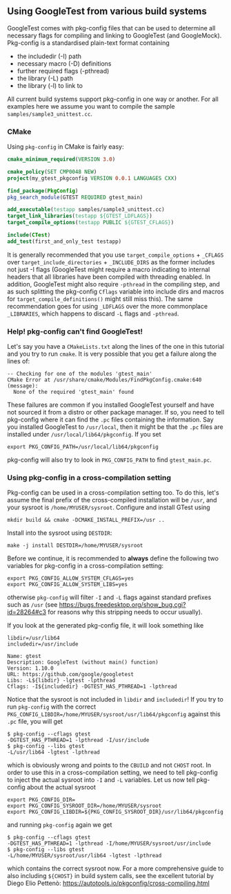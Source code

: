 ## Using GoogleTest from various build systems

GoogleTest comes with pkg-config files that can be used to determine all
necessary flags for compiling and linking to GoogleTest (and GoogleMock).
Pkg-config is a standardised plain-text format containing

*   the includedir (-I) path
*   necessary macro (-D) definitions
*   further required flags (-pthread)
*   the library (-L) path
*   the library (-l) to link to

All current build systems support pkg-config in one way or another. For all
examples here we assume you want to compile the sample
`samples/sample3_unittest.cc`.

### CMake

Using `pkg-config` in CMake is fairly easy:

```cmake
cmake_minimum_required(VERSION 3.0)

cmake_policy(SET CMP0048 NEW)
project(my_gtest_pkgconfig VERSION 0.0.1 LANGUAGES CXX)

find_package(PkgConfig)
pkg_search_module(GTEST REQUIRED gtest_main)

add_executable(testapp samples/sample3_unittest.cc)
target_link_libraries(testapp ${GTEST_LDFLAGS})
target_compile_options(testapp PUBLIC ${GTEST_CFLAGS})

include(CTest)
add_test(first_and_only_test testapp)
```

It is generally recommended that you use `target_compile_options` + `_CFLAGS`
over `target_include_directories` + `_INCLUDE_DIRS` as the former includes not
just -I flags (GoogleTest might require a macro indicating to internal headers
that all libraries have been compiled with threading enabled. In addition,
GoogleTest might also require `-pthread` in the compiling step, and as such
splitting the pkg-config `Cflags` variable into include dirs and macros for
`target_compile_definitions()` might still miss this). The same recommendation
goes for using `_LDFLAGS` over the more commonplace `_LIBRARIES`, which happens
to discard `-L` flags and `-pthread`.

### Help! pkg-config can't find GoogleTest!

Let's say you have a `CMakeLists.txt` along the lines of the one in this
tutorial and you try to run `cmake`. It is very possible that you get a failure
along the lines of:

```
-- Checking for one of the modules 'gtest_main'
CMake Error at /usr/share/cmake/Modules/FindPkgConfig.cmake:640 (message):
  None of the required 'gtest_main' found
```

These failures are common if you installed GoogleTest yourself and have not
sourced it from a distro or other package manager. If so, you need to tell
pkg-config where it can find the `.pc` files containing the information. Say you
installed GoogleTest to `/usr/local`, then it might be that the `.pc` files are
installed under `/usr/local/lib64/pkgconfig`. If you set

```
export PKG_CONFIG_PATH=/usr/local/lib64/pkgconfig
```

pkg-config will also try to look in `PKG_CONFIG_PATH` to find `gtest_main.pc`.

### Using pkg-config in a cross-compilation setting

Pkg-config can be used in a cross-compilation setting too. To do this, let's
assume the final prefix of the cross-compiled installation will be `/usr`, and
your sysroot is `/home/MYUSER/sysroot`. Configure and install GTest using

```
mkdir build && cmake -DCMAKE_INSTALL_PREFIX=/usr ..
```

Install into the sysroot using `DESTDIR`:

```
make -j install DESTDIR=/home/MYUSER/sysroot
```

Before we continue, it is recommended to **always** define the following two
variables for pkg-config in a cross-compilation setting:

```
export PKG_CONFIG_ALLOW_SYSTEM_CFLAGS=yes
export PKG_CONFIG_ALLOW_SYSTEM_LIBS=yes
```

otherwise `pkg-config` will filter `-I` and `-L` flags against standard prefixes
such as `/usr` (see https://bugs.freedesktop.org/show_bug.cgi?id=28264#c3 for
reasons why this stripping needs to occur usually).

If you look at the generated pkg-config file, it will look something like

```
libdir=/usr/lib64
includedir=/usr/include

Name: gtest
Description: GoogleTest (without main() function)
Version: 1.10.0
URL: https://github.com/google/googletest
Libs: -L${libdir} -lgtest -lpthread
Cflags: -I${includedir} -DGTEST_HAS_PTHREAD=1 -lpthread
```

Notice that the sysroot is not included in `libdir` and `includedir`! If you try
to run `pkg-config` with the correct
`PKG_CONFIG_LIBDIR=/home/MYUSER/sysroot/usr/lib64/pkgconfig` against this `.pc`
file, you will get

```
$ pkg-config --cflags gtest
-DGTEST_HAS_PTHREAD=1 -lpthread -I/usr/include
$ pkg-config --libs gtest
-L/usr/lib64 -lgtest -lpthread
```

which is obviously wrong and points to the `CBUILD` and not `CHOST` root. In
order to use this in a cross-compilation setting, we need to tell pkg-config to
inject the actual sysroot into `-I` and `-L` variables. Let us now tell
pkg-config about the actual sysroot

```
export PKG_CONFIG_DIR=
export PKG_CONFIG_SYSROOT_DIR=/home/MYUSER/sysroot
export PKG_CONFIG_LIBDIR=${PKG_CONFIG_SYSROOT_DIR}/usr/lib64/pkgconfig
```

and running `pkg-config` again we get

```
$ pkg-config --cflags gtest
-DGTEST_HAS_PTHREAD=1 -lpthread -I/home/MYUSER/sysroot/usr/include
$ pkg-config --libs gtest
-L/home/MYUSER/sysroot/usr/lib64 -lgtest -lpthread
```

which contains the correct sysroot now. For a more comprehensive guide to also
including `${CHOST}` in build system calls, see the excellent tutorial by Diego
Elio Pettenò: https://autotools.io/pkgconfig/cross-compiling.html
